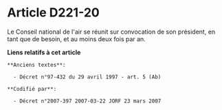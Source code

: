 # Article D221-20

Le Conseil national de l'air se réunit sur convocation de son président, en tant que de besoin, et au moins deux fois par an.

**Liens relatifs à cet article**

	**Anciens textes**:

	  - Décret n°97-432 du 29 avril 1997 - art. 5 (Ab)

	**Codifié par**:

	  - Décret n°2007-397 2007-03-22 JORF 23 mars 2007
